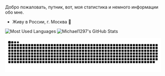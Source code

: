 Добро пожаловать, путник, вот, моя статистика и немного информации обо мне.

- Живу в России, г. Москва 🌴


<!---
<p align="left"> <a href="https://github.com/ryo-ma/github-profile-trophy"><img src="https://github-profile-trophy.vercel.app/?username=michael1297" alt="michael1297" /></a> </p>
-->

<picture>
  <source media="(prefers-color-scheme: light)" align="left" srcset="https://github-readme-stats.vercel.app/api/top-langs?username=michael1297&show_icons=true&locale=en&layout=compact" alt="michael1297"/>
  <source media="(prefers-color-scheme: dark)" align="left" srcset="https://github-readme-stats.vercel.app/api/top-langs?username=michael1297&show_icons=true&locale=en&layout=compact&theme=onedark" alt="michael1297"/>  
  <img alt="Most Used Languages" src="https://user-images.githubusercontent.com/25423296/163456779-a8556205-d0a5-45e2-ac17-42d089e3c3f8.png">
</picture>

<picture>
  <source media="(prefers-color-scheme: light)" align="left" align="center" srcset="https://github-readme-stats.vercel.app/api?username=michael1297&show_icons=true&locale=en" alt="michael1297"/>
  <source media="(prefers-color-scheme: dark)" align="center" srcset="https://github-readme-stats.vercel.app/api?username=michael1297&show_icons=true&locale=en&theme=onedark" alt="michael1297"/>
  <img alt="Michael1297's GitHub Stats" src="https://github-readme-stats.vercel.app/api?username=michael1297&show_icons=true&locale=en">
</picture>

![Snake Chart](https://raw.githubusercontent.com/michael1297/michael1297/output/github-contribution-grid-snake.svg)


<!--
**Michael1297/Michael1297** is a ✨ _special_ ✨ repository because its `README.md` (this file) appears on your GitHub profile.

Here are some ideas to get you started:

- 🔭 I’m currently working on ...
- 🌱 I’m currently learning ...
- 👯 I’m looking to collaborate on ...
- 🤔 I’m looking for help with ...
- 💬 Ask me about ...
- 📫 How to reach me: ...
- 😄 Pronouns: ...
- ⚡ Fun fact: ...
-->
